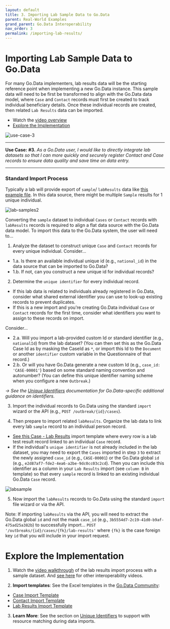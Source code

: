 ```yaml
---
layout: default
title: 3. Importing Lab Sample Data to Go.Data
parent: Real-World Examples
grand_parent: Go.Data Interoperability
nav_order: 3
permalink: /importing-lab-results/
---
```

# Importing Lab Sample Data to Go.Data
For many Go.Data implementers, lab results data will be the starting reference point when implementing a new Go.Data instance. This sample data will need to be first be transformed to align with the Go.Data data model, where `Case` and `Contact` records must first be created to track individual beneficiary details. Once these individual records are created, then related `Lab Results` data can be imported. 

- Watch the [video overview](https://sprcdn-assets.sprinklr.com/1652/84761256-ec87-4b94-8b2c-e8ba09a090af-13172065.mp4)
- [Explore the Implementation](#explore-the-implementation)


![use-case-3](../assets/use-case-3.png)

---
**Use Case:**
**#3.** _As a Go.Data user, I would like to directly integrate lab datasets so that I can more quickly and securely register Contact and Case records to ensure data quality and save time on data entry._

---

### Standard Import Process
Typically a lab will provide export of `sample`/ `labResults` data like [this example file](https://sprcdn-assets.sprinklr.com/1652/3b12476b-0d12-4d85-a3f9-c748a69c7856-960273073.xlsx). In this data source, there might be multiple `Sample` results for 1 unique individual. 

![lab-samples2](../assets/lab-samples2.png)

Converting the `sample` dataset to individual `Cases` or `Contact` records with `labResults` records is required to align a flat data source with the Go.Data data model. To import this data to the Go.Data system, the user will need to...

1. Analyze the dataset to construct unique `Case` and `Contact` records for every unique individual. Consider...

* 1.a. Is there an available individual unique id (e.g., `national_id`) in the data source that can be imported to Go.Data? 
* 1.b. If not, can you construct a new unique id for individual records? 

2. Determine the `unique identifier` for every individual record. 
- If this lab data is related to individuals already registered in Go.Data, consider what shared external identifier you can use to look-up existing records to prevent duplicates. 
- If this is a new import and you're creating Go.Data individual `Case` or `Contact` records for the first time, consider what identifiers you want to assign to these records on import. 

Consider...
* 2.a. Will you import a lab-provided custom Id or standard identifier (e.g., `nationalId`) from the lab dataset? (You can then set this as the Go.Data Case Id as by masking the CaseId as `*`, or import this Id to the `Document` or another `identifier` custom variable in the Questionnaire of that record.)
* 2.b. Or will you have Go.Data generate a new custom Id (e.g., `case_id: 'CASE-00001'`) based on some standard naming convention and autonumber? (You can define this unique identifier naming scheme when you configure a new `Outbreak`.)

_→ See the [Unique Identifiers](https://worldhealthorganization.github.io/godata/unique-identifiers/) documentation for Go.Data-specific additional guidance on identifiers._

3. Import the individual records to Go.Data using the standard `import` wizard or the API (e.g., `POST /outbreak/{id}/cases`). 

4. Then prepare to import related `labResults`. Organize the lab data to link every lab `sample` record to an individual person record. 
- [See this Case - Lab Results](https://community-godata.who.int/page/documents) import template where every row is a lab test result record linked to an individual `Case` record. 
- If the individual's `unique identifier` is not already included in the lab dataset, you may need to export the `Cases` imported in step `3` to extract the newly assigned `case_id` (e.g., `CASE-00001`) or the Go.Data global `id` (e.g., `e2d87af7-fde2-4ea6-a2be-9dc0cc03c2cd`). Then you can include this identifier as a column in your `Lab Results` import (see `column B` in template) so that every `sample` record is linked to an existing individual Go.Data `Case` record. 

![labsample](../assets/lab-samples.png)

5. Now import the `labResults` records to Go.Data using the standard `import` file wizard or via the API. 

Note: If importing `labResults` via the API, you will need to extract the Go.Data global `id` and not the mask `case_id` (e.g., `3b5554d7-2c19-41d0-b9af-475ad25a382b`) to successfully import...
`POST '/outbreaks/{id}/cases/{fk}/lab-results'` where `{fk}` is the case foreign key `id` that you will include in your import request. 


# Explore the Implementation
1. Watch the [video walkthrough](https://sprcdn-assets.sprinklr.com/1652/84761256-ec87-4b94-8b2c-e8ba09a090af-13172065.mp4) of the lab results import process with a sample dataset. And [see here](https://community-godata.who.int/topics/interoperability/5fd8ec64f5c77e114e6c6823) for other interoperability videos. 

2. **Import templates**: See the Excel templates in the [Go.Data Community](https://community-godata.who.int/topics/interoperability/5fd8ec64f5c77e114e6c6823): 
- [Case Import Template](https://sprcdn-assets.sprinklr.com/1652/81f8ca3b-85dd-4227-ba38-07a3fd7602dc-1433384782.xlsx)
- [Contact Import Template](https://sprcdn-assets.sprinklr.com/1652/c6e81e6d-a1d7-497e-befe-b4c901771a22-1696387742.xlsx)
- [Lab Results Import Template](https://sprcdn-assets.sprinklr.com/1652/3b12476b-0d12-4d85-a3f9-c748a69c7856-960273073.xlsx)

3. **Learn More**: See the section on [Unique Identifiers](https://worldhealthorganization.github.io/godata/unique-identifiers/) to support with resource matching during data imports. 

